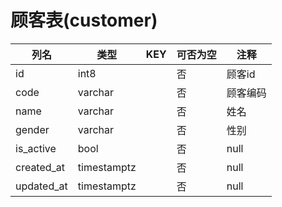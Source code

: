 # 顾客表(customer)
| 列名   | 类型   | KEY  | 可否为空 | 注释   |
| ---- | ---- | ---- | ---- | ---- |
|id|int8||否|顾客id|
|code|varchar||否|顾客编码|
|name|varchar||否|姓名|
|gender|varchar||否|性别|
|is_active|bool||否|null|
|created_at|timestamptz||否|null|
|updated_at|timestamptz||否|null|
